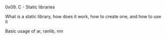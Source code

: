 0x09. C - Static libraries

What is a static library, how does it work, how to create one, and how to use it

Basic usage of ar, ranlib, nm
